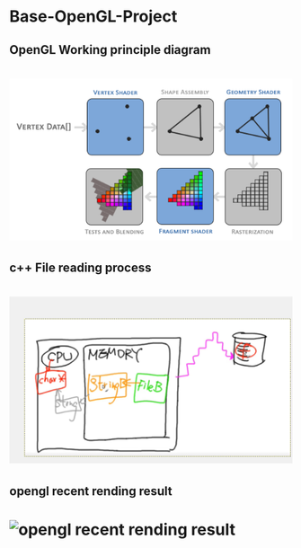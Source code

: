 # Base-OpenGL-Project
## OpenGL Working principle diagram
# ![Working principle diagram](./image/OpenGL.png)

## c++ File reading process 
# ![c++ File reading process](./image/openfile.png)

## opengl recent rending result
# ![opengl recent rending result](./image/light.gif)